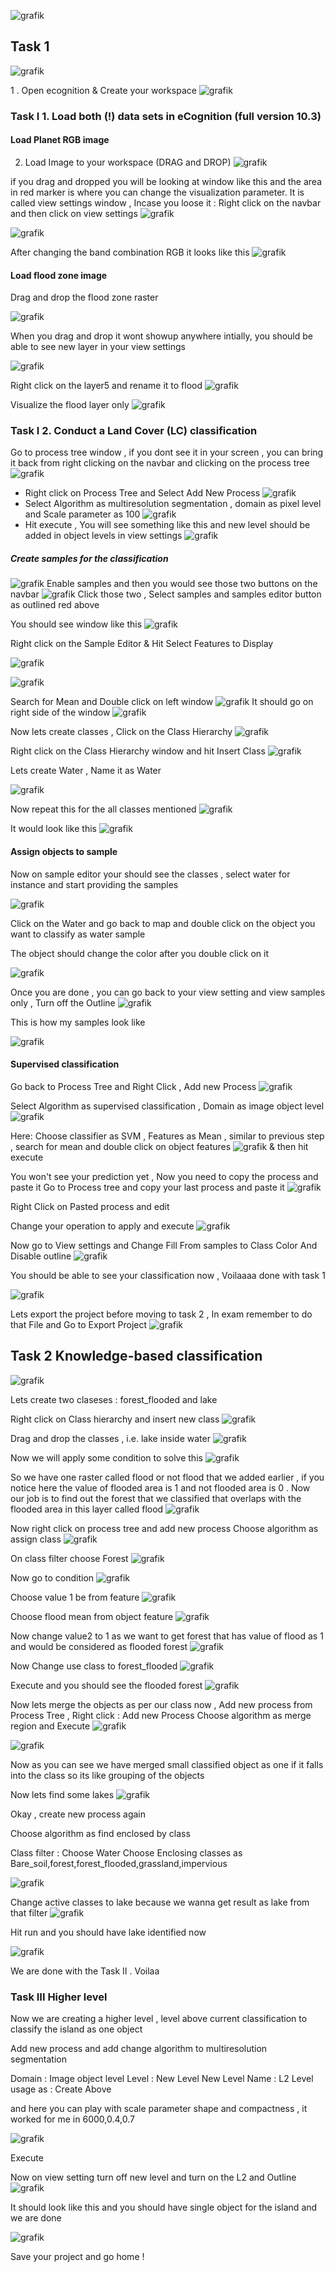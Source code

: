 ![grafik](https://github.com/user-attachments/assets/a101f08f-84c6-42f1-a895-66af1690f379)

## Task 1 

![grafik](https://github.com/user-attachments/assets/d7dd1e71-f1a0-4b2a-be92-a4a32d1ad4a8)


1 . Open ecognition & Create your workspace
![grafik](https://github.com/user-attachments/assets/29868c77-8d10-4082-bbbd-76bdb0e290d6)

### Task I 1. Load both (!) data sets in eCognition (full version 10.3)

#### Load Planet RGB image

2. Load Image to your workspace (DRAG and DROP)
![grafik](https://github.com/user-attachments/assets/370342b3-4478-41f0-8491-f9230003c919)

if you drag and dropped you will be looking at window like this and the area in red marker is where you can change the visualization parameter. It is called view settings window , Incase you loose it : Right click on the navbar and then click on view settings
![grafik](https://github.com/user-attachments/assets/285bf9be-27e1-4368-b0e0-df513f6d1dcf)

![grafik](https://github.com/user-attachments/assets/b8ec8b9b-6b48-4b7a-87b1-aa1ca0eb4141)

After changing the band combination RGB it looks like this 
![grafik](https://github.com/user-attachments/assets/30f7637e-1e1a-47a2-90f9-92b060b84d9b)

#### Load flood zone image 

Drag and drop the flood zone raster 

![grafik](https://github.com/user-attachments/assets/edf32b50-0a34-42d9-8c96-551d5d70e75a)

When you drag and drop it wont showup anywhere intially, you should be able to see new layer in your view settings 

![grafik](https://github.com/user-attachments/assets/2823779e-f093-48b7-a0e4-edc1edea8266)

Right click on the layer5 and rename it to flood
![grafik](https://github.com/user-attachments/assets/02857932-a48d-4a86-8cc0-a704df7fd25d)

Visualize the flood layer only 
![grafik](https://github.com/user-attachments/assets/7e8debd6-fa02-4cde-9622-7f52538b1a7e)

### Task I 2. Conduct a Land Cover (LC) classification 

Go to process tree window , if you dont see it in your screen , you can bring it back from right clicking on the navbar and clicking on the process tree 
![grafik](https://github.com/user-attachments/assets/a09c29ec-fbbc-43c2-97b1-9bbc1001eabc)

- Right click on Process Tree and Select Add New Process
  ![grafik](https://github.com/user-attachments/assets/4159f9ec-f3c0-4ae8-a1e6-56f4361b061e)
- Select Algorithm as multiresolution segmentation , domain as pixel level and Scale parameter as 100 
![grafik](https://github.com/user-attachments/assets/088d5547-f44a-4321-b8b4-6aae520110d6)
- Hit execute , You will see something like this and new level should be added in object levels in view settings
![grafik](https://github.com/user-attachments/assets/3513ff0f-ab2e-44dd-aa88-dfc6fc71f414)

##### Create samples for the classification 
![grafik](https://github.com/user-attachments/assets/75e14da2-48b3-4ba7-a946-bc3b465b5c2b)
Enable samples and then you would see those two buttons on the navbar 
![grafik](https://github.com/user-attachments/assets/397eafa9-2478-4e9b-8059-7441d22c1e93)
Click those two , Select samples and samples editor button as outlined red above 

You should see window like this 
![grafik](https://github.com/user-attachments/assets/3de1ffc3-9cd3-4895-8a2f-5fba460d0683)

Right click on the Sample Editor & Hit Select Features to Display 

![grafik](https://github.com/user-attachments/assets/f609bfba-b8e0-4ab8-adf9-12895cd355b1)

![grafik](https://github.com/user-attachments/assets/c1afdaf0-a4c1-40f9-9a70-35f4395526dc)

Search for Mean and Double click on left window 
![grafik](https://github.com/user-attachments/assets/aab4236a-7a21-4d93-a879-bc9a2ba8c87b)
It should go on right side of the window 
![grafik](https://github.com/user-attachments/assets/4506dfe7-9f6c-47cb-939c-a90e5d9306c0)

Now lets create classes , Click on the Class Hierarchy
![grafik](https://github.com/user-attachments/assets/6c876d75-d2bb-427d-9c9b-09bdaf5bc546)

Right click on the Class Hierarchy window and hit Insert Class 
![grafik](https://github.com/user-attachments/assets/bb80b954-53d4-43ab-98d3-eb3ab51cf5ab)

Lets create Water , Name it as Water 

![grafik](https://github.com/user-attachments/assets/aa313bcd-160d-4482-9494-0ce0ebef5fcd)

Now repeat this for the all classes mentioned 
![grafik](https://github.com/user-attachments/assets/1bd0d893-021f-4bc6-a130-5f581cae0431)

It would look like this 
![grafik](https://github.com/user-attachments/assets/aa2c67ed-a138-4cd4-a5ed-6f9f449b59ba)

#### Assign objects to sample 

Now on sample editor your should see the classes , select water for instance and start providing the samples 

![grafik](https://github.com/user-attachments/assets/32dccd0e-4514-47ce-b5c7-c1be2d6323fb)

Click on the Water and go back to map and double click on the object you want to classify as water sample 

The object should change the color after you double click on it 

![grafik](https://github.com/user-attachments/assets/4c831db2-4589-4227-b397-744ccff199bb)

Once you are done , you can go back to your view setting and view samples only , Turn off the Outline 
![grafik](https://github.com/user-attachments/assets/b86bfcf8-848c-461d-9182-c5ddb9627eca)

This is how my samples look like 

![grafik](https://github.com/user-attachments/assets/0f234b81-35af-4b9c-a64c-94cb6c1e6d57)

#### Supervised classification 

Go back to Process Tree and Right Click , Add new Process 
![grafik](https://github.com/user-attachments/assets/3d897c37-80a3-4f8d-aa21-1b1e05a792a3)

Select Algorithm as supervised classification , Domain as image object level 
![grafik](https://github.com/user-attachments/assets/13913739-ae52-480f-ab72-9fdd068f186d)

Here: Choose classifier as SVM , Features as Mean , similar to previous step , search for mean and double click on object features 
![grafik](https://github.com/user-attachments/assets/efc889be-2d10-47f7-8727-17857bffbfeb)
& then hit execute 

You won't see your prediction yet , Now you need to copy the process and paste it 
Go to Process tree and copy your last process and paste it 
![grafik](https://github.com/user-attachments/assets/fdb5bb34-95f8-49dc-bac4-207a9e6717b4)

Right Click on Pasted process and edit 

Change your operation to apply and execute 
![grafik](https://github.com/user-attachments/assets/58669ca3-7023-4569-8b8f-c3efda30477c)

Now go to View settings and Change Fill From samples to Class Color And Disable outline 
![grafik](https://github.com/user-attachments/assets/f12ab6b8-5afc-4dc4-acf8-2ecf7d9c34db)

You should be able to see your classification now , Voilaaaa done with task 1

![grafik](https://github.com/user-attachments/assets/cf584adb-9234-44ca-b125-1b11a3a3809d)

Lets export the project before moving to task 2 , In exam remember to do that 
File and Go to Export Project 
![grafik](https://github.com/user-attachments/assets/e75eefa7-3a8e-4e13-b95a-772843a8fa14)


## Task 2 Knowledge-based classification 

![grafik](https://github.com/user-attachments/assets/bce25d6b-3722-4904-8143-fa01bddd80b9)

Lets create two claseses : forest_flooded and lake 

Right click on Class hierarchy and insert new class 
![grafik](https://github.com/user-attachments/assets/ec5658fd-8292-4ad9-a2ca-617a565083bb)

Drag and drop the classes , i.e. lake inside water 
![grafik](https://github.com/user-attachments/assets/2574261a-39cf-43ef-bb75-33f104a3f18c)

Now we will apply some condition to solve this 
![grafik](https://github.com/user-attachments/assets/fd34940d-400a-4d11-8326-bd32a313a555)

So we have one raster called flood or not flood that we added earlier , if you notice here the value of flooded area is 1 and not flooded area is 0 . Now our job is to find out the forest that we classified that overlaps with the flooded area in this layer called flood 
![grafik](https://github.com/user-attachments/assets/c7e8c339-e2d6-4dd8-8caa-0dca397379c5)

Now right click on process tree and add new process 
Choose algorithm as assign class 
![grafik](https://github.com/user-attachments/assets/42fc5e45-956e-44c9-bfe2-36cebc828e15)

On class filter choose Forest 
![grafik](https://github.com/user-attachments/assets/e7e87b45-4424-4e33-a5a4-df40ab38c15f)

Now go to condition 
![grafik](https://github.com/user-attachments/assets/4161f94f-2e4a-4f0d-bb02-282754926e87)

Choose value 1 be from feature 
![grafik](https://github.com/user-attachments/assets/a30cdd91-f934-490c-8ffb-34444cf1291e)

Choose flood mean from object feature 
![grafik](https://github.com/user-attachments/assets/d6db504f-97f5-4fe5-92b8-139816150a0e)

Now change value2 to 1  as we want to get forest that has value of flood as 1 and would be considered as flooded forest 
![grafik](https://github.com/user-attachments/assets/ff4abaaa-0d53-4987-8ba1-7702d9b175b5)

Now Change use class to forest_flooded 
![grafik](https://github.com/user-attachments/assets/e1d61a29-a26c-49d6-abf3-0a3fec22d033)

Execute and you should see the flooded forest 
![grafik](https://github.com/user-attachments/assets/58253152-3014-437d-8d5d-138763e23fc3)

Now lets merge the objects as per our class now , 
Add new process from Process Tree , Right click : Add new Process 
Choose algorithm as merge region and Execute 
![grafik](https://github.com/user-attachments/assets/a46f98d5-13eb-4c1d-bdb9-ec2e785dd1f0)

![grafik](https://github.com/user-attachments/assets/01ee41eb-86d7-4ac5-9e85-669912147d0d)

Now as you can see we have merged small classified object as one if it falls into the class so its like grouping of the objects 

Now lets find some lakes 
![grafik](https://github.com/user-attachments/assets/9121cfb1-8fa9-46b2-97bd-5ad7b7e1b84d)

Okay , create new process again 

Choose algorithm as find enclosed by class 

Class filter : Choose Water
Choose Enclosing classes as Bare_soil,forest,forest_flooded,grassland,impervious 

![grafik](https://github.com/user-attachments/assets/7f58dcea-df7e-4448-94c9-c49f167f5cb8)

Change active classes to lake because we wanna get result as lake from that filter 
![grafik](https://github.com/user-attachments/assets/0bac4f0c-ea9b-4ac7-94a6-082ca93e3c14)

Hit run and you should have lake identified now 

![grafik](https://github.com/user-attachments/assets/c59b6109-c846-4beb-b3aa-6b936bdcab77)

We are done with the Task II . Voilaa 

### Task III Higher level 

Now we are creating a higher level , level above current classification to classify the island as one object 

Add new process and add change algorithm to multiresolution segmentation 

Domain : Image object level 
Level : New Level 
New Level Name : L2 
Level usage as : Create Above 

and here you can play with scale parameter shape and compactness , it worked for me in 6000,0.4,0.7

![grafik](https://github.com/user-attachments/assets/67471bee-8fdd-4162-8191-467bc15cc76b)

Execute 

Now on view setting turn off new level and turn on the L2 and Outline 
![grafik](https://github.com/user-attachments/assets/68a6d781-3487-4ab5-adb2-684feb54b72a)

It should look like this and you should have single object for the island 
and we are done 

![grafik](https://github.com/user-attachments/assets/18a5face-347c-46a9-9262-4bd4c707380a)

Save your project and go home !
